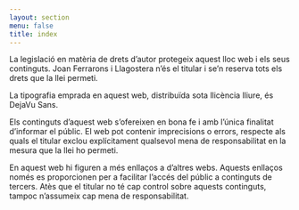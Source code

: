 ```yaml
---
layout: section
menu: false
title: index
---
```

La legislació en matèria de drets d’autor protegeix aquest lloc web i els seus continguts. Joan Ferrarons i Llagostera n’és el titular i se’n reserva tots els drets que la llei permeti.

La tipografia emprada en aquest web, distribuïda sota llicència lliure, és DejaVu Sans.

Els continguts d’aquest web s’ofereixen en bona fe i amb l’única finalitat d’informar el públic. El web pot contenir imprecisions o errors, respecte als quals el titular exclou explícitament qualsevol mena de responsabilitat en la mesura que la llei ho permeti.

En aquest web hi figuren a més enllaços a d’altres webs. Aquests enllaços només es proporcionen per a facilitar l’accés del públic a continguts de tercers. Atès que el titular no té cap control sobre aquests continguts, tampoc n’assumeix cap mena de responsabilitat.